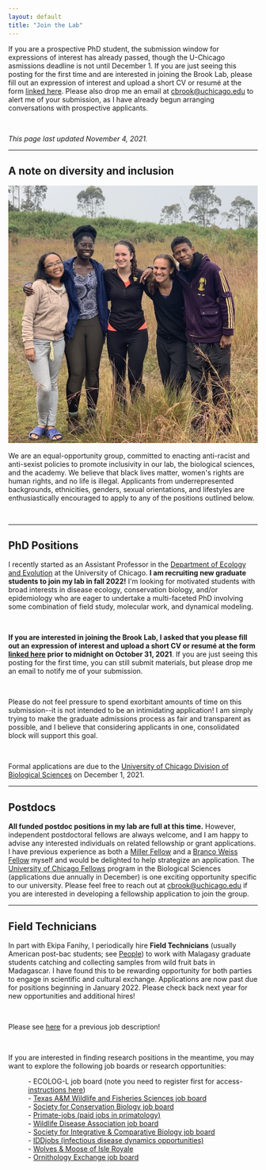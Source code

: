 ```yaml
---
layout: default
title: "Join the Lab"
---
```

If you are a prospective PhD student, the submission window for expressions of interest has already passed, though the U-Chicago asmissions deadline is not until December 1. If you are just seeing this posting for the first time and are interested in joining the Brook Lab, please fill out an expression of interest and upload a short CV or resumé at the form <a href="https://airtable.com/shrwbDz0QWBo0SMnQ">linked here</a>. Please also drop me an email at [cbrook@uchicago.edu](cbrook@uchicago.edu) to alert me of your submission, as I have already begun arranging conversations with prospective applicants.

<br />

<em>This page last updated November 4, 2021.</em>

--- 

<h2>A note on diversity and inclusion</h2>

<img src="/jointhelab/ekipa_fanihy_happy.jpg" alt="bat" class="img-left-w-text" />

We are an equal-opportunity group, committed to enacting anti-racist and anti-sexist policies to promote inclusivity in our lab, the biological sciences, and the academy. We believe that black lives matter, women's rights are human rights, and no life is illegal. Applicants from underrepresented backgrounds, ethnicities, genders, sexual orientations, and lifestyles are enthusiastically encouraged to apply to any of the positions outlined below.

<div style="clear:both;">&nbsp;</div>

---

<h2>PhD Positions</h2>

I recently started as an Assistant Professor in the [Department of Ecology and Evolution](https://ecologyandevolution.uchicago.edu/) at the University of Chicago. **I am recruiting new graduate students to join my lab in fall 2022!** I'm looking for motivated students with broad interests in disease ecology, conservation biology, and/or epidemiology who are eager to undertake a multi-faceted PhD involving some combination of field study, molecular work, and dynamical modeling. 

<br />

**If you are interested in joining the Brook Lab, I asked that you please fill out an expression of interest and upload a short CV or resumé at the form [linked here](https://airtable.com/shrwbDz0QWBo0SMnQ) prior to midnight on October 31, 2021**. If you are just seeing this posting for the first time, you can still submit materials, but please drop me an email to notify me of your submission.

<br />

Please do not feel pressure to spend exorbitant amounts of time on this submission--it is not intended to be an intimidating application! I am simply trying to make the graduate admissions process as fair and transparent as possible, and I believe that considering applicants in one, consolidated block will support this goal.

<br />

Formal applications are due to the [University of Chicago Division of Biological Sciences](https://biosciences.uchicago.edu/programs) on December 1, 2021.

---

<h2>Postdocs</h2>

**All funded postdoc positions in my lab are full at this time.** However, independent postdoctoral fellows are always welcome, and I am happy to advise any interested individuals on related fellowship or grant applications. I have previous experience as both a [Miller Fellow](http://miller.berkeley.edu/) and a [Branco Weiss Fellow](https://brancoweissfellowship.org/) myself and would be delighted to help strategize an application. The [University of Chicago Fellows](https://biologicalsciences.uchicago.edu/research/chicago-fellows) program in the Biological Sciences (applications due annually in December) is one exciting opportunity specific to our university. Please feel free to reach out at [cbrook@uchicago.edu](cbrook@uchicago.edu) if you are interested in developing a fellowship application to join the group.

--- 

<h2>Field Technicians</h2>

In part with Ekipa Fanihy, I periodically hire **Field Technicians** (usually American post-bac students; see [People](/people)) to work with Malagasy graduate students catching and collecting samples from wild fruit bats in Madagascar. I have found this to be rewarding opportunity for both parties to engage in scientific and cultural exchange. Applications are now past due for positions beginning in January 2022. Please check back next year for new opportunities and additional hires!

<br />

Please see [here](/jointhelab/fieldtechjob) for a previous job description!

<br />

If you are interested in finding research positions in the meantime, you may want to explore the following job boards or research opportunities:

<dl>
  <dt></dt>
  <dd>- ECOLOG-L job board (note you need to register first for access- <a href="https://halllab.asu.edu/how-to-join-the-ecolog-job-board/">instructions here</a>)</dd>
  <dd>- <a href="https://wfscjobs.tamu.edu/job-board/">Texas A&M Wildlife and Fisheries Sciences job board</a>  </dd>
  <dd>- <a href="https://careers.conbio.org/">Society for Conservation Biology job board</a>  </dd>
  <dd>- <a href="https://groups.google.com/a/g-groups.wisc.edu/g/primate-job">Primate-jobs (paid jobs in primatology)</a>  </dd>
  <dd>- <a href="https://www.wildlifedisease.org/PersonifyEbusiness/Opportunities/Careers">Wildlife Disease Association job board</a>  </dd>
  <dd>- <a href="https://sicb.org/jobs-and-fellowships/">Society for Integrative & Comparative Biology job board</a>  </dd>
  <dd>- <a href="https://iddjobs.org/">IDDjobs (infectious disease dynamics opportunities)</a>  </dd>
  <dd>- <a href="https://isleroyalewolf.org/participate/participate/interns.html">Wolves & Moose of Isle Royale</a>  </dd>
  <dd>- <a href="https://ornithologyexchange.org/jobs/board/">Ornithology Exchange job board</a>  </dd>
</dl>

<br />


